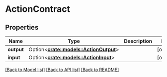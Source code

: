 # ActionContract

## Properties

Name | Type | Description | Notes
------------ | ------------- | ------------- | -------------
**output** | Option<[**crate::models::ActionOutput**](ActionOutput.md)> |  | [optional]
**input** | Option<[**crate::models::ActionInput**](ActionInput.md)> |  | [optional]

[[Back to Model list]](../README.md#documentation-for-models) [[Back to API list]](../README.md#documentation-for-api-endpoints) [[Back to README]](../README.md)


